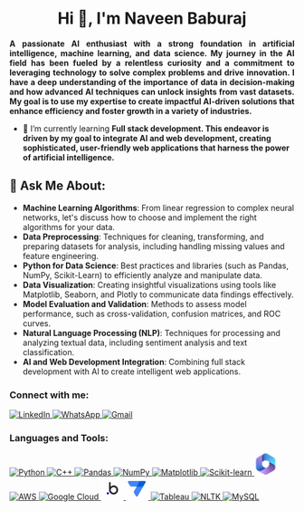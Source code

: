 <h1 align="center">Hi 👋, I'm Naveen Baburaj</h1>

<p align="justify">
<strong>
A passionate AI enthusiast with a strong foundation in artificial intelligence, machine learning, and data science. My journey in the AI field has been fueled by a relentless curiosity and a commitment to leveraging technology to solve complex problems and drive innovation. I have a deep understanding of the importance of data in decision-making and how advanced AI techniques can unlock insights from vast datasets. My goal is to use my expertise to create impactful AI-driven solutions that enhance efficiency and foster growth in a variety of industries.
</strong>
</p>


- 🌱 I’m currently learning **Full stack development. This endeavor is driven by my goal to integrate AI and web development, creating sophisticated, user-friendly web applications that harness the power of artificial intelligence.**


 <h2>💬 Ask Me About:</h2>
<ul>
  <li><strong>Machine Learning Algorithms</strong>: From linear regression to complex neural networks, let's discuss how to choose and implement the right algorithms for your data.</li>
  <li><strong>Data Preprocessing</strong>: Techniques for cleaning, transforming, and preparing datasets for analysis, including handling missing values and feature engineering.</li>
  <li><strong>Python for Data Science</strong>: Best practices and libraries (such as Pandas, NumPy, Scikit-Learn) to efficiently analyze and manipulate data.</li>
  <li><strong>Data Visualization</strong>: Creating insightful visualizations using tools like Matplotlib, Seaborn, and Plotly to communicate data findings effectively.</li>
  <li><strong>Model Evaluation and Validation</strong>: Methods to assess model performance, such as cross-validation, confusion matrices, and ROC curves.</li>
  <li><strong>Natural Language Processing (NLP)</strong>: Techniques for processing and analyzing textual data, including sentiment analysis and text classification.</li>
  <li><strong>AI and Web Development Integration</strong>: Combining full stack development with AI to create intelligent web applications.</li>
</ul>




### Connect with me:

<a href="https://www.linkedin.com/in/connectnav/" target="_blank">
  <img src="https://upload.wikimedia.org/wikipedia/commons/c/ca/LinkedIn_logo_initials.png" alt="LinkedIn" height="40" width="40" />
</a>
<a href="https://wa.me/447810269759" target="_blank">
  <img src="https://upload.wikimedia.org/wikipedia/commons/6/6b/WhatsApp.svg" alt="WhatsApp" height="40" width="40" />
</a>
<a href="mailto:naveenbaburaj741@gmail.com" target="_blank">
  <img src="https://upload.wikimedia.org/wikipedia/commons/4/4e/Gmail_Icon.png" alt="Gmail" height="40" width="40" />
</a>


<p align="left">
</p>


### Languages and Tools:

<a href="https://www.python.org/" target="_blank">
  <img src="https://www.vectorlogo.zone/logos/python/python-icon.svg" alt="Python" height="40" width="40"/>
</a>
<a href="https://isocpp.org/" target="_blank">
  <img src="https://upload.wikimedia.org/wikipedia/commons/1/18/ISO_C%2B%2B_Logo.svg" alt="C++" height="40" width="40"/>
</a>
<a href="https://pandas.pydata.org/" target="_blank">
  <img src="https://upload.wikimedia.org/wikipedia/commons/e/ed/Pandas_logo.svg" alt="Pandas" height="40" width="40"/>
</a>
<a href="https://numpy.org/" target="_blank">
  <img src="https://upload.wikimedia.org/wikipedia/commons/3/31/NumPy_logo_2020.svg" alt="NumPy" height="40" width="40"/>
</a>
<a href="https://matplotlib.org/" target="_blank">
  <img src="https://upload.wikimedia.org/wikipedia/commons/8/84/Matplotlib_icon.svg" alt="Matplotlib" height="40" width="40"/>
</a>
<a href="https://scikit-learn.org/" target="_blank">
  <img src="https://upload.wikimedia.org/wikipedia/commons/0/05/Scikit_learn_logo_small.svg" alt="Scikit-learn" height="40" width="40"/>
</a>
<a href="https://www.microsoft.com/en/microsoft-365" target="_blank">
  <img src="https://github.com/Naveen-Baburaj/Naveen-Baburaj/blob/main/Support%20Files/office.webp" alt="Microsoft Office" height="40" width="40"/>
</a>
<a href="https://aws.amazon.com/" target="_blank">
  <img src="https://upload.wikimedia.org/wikipedia/commons/9/93/Amazon_Web_Services_Logo.svg" alt="AWS" height="40" width="40"/>
</a>
<a href="https://cloud.google.com/" target="_blank">
  <img src="https://upload.wikimedia.org/wikipedia/commons/5/51/Google_Cloud_logo.svg" alt="Google Cloud" height="40" width="40"/>
</a>
<a href="https://bubble.io/" target="_blank">
 <img src="https://github.com/Naveen-Baburaj/Naveen-Baburaj/blob/main/Support%20Files/bubble.webp" alt="Logo" width="40"/>
</a>
<a href="https://www.google.com/appsheet/" target="_blank">
  <img src="https://github.com/Naveen-Baburaj/Naveen-Baburaj/blob/main/Support%20Files/appsheet.webp" alt="AppSheet" height="40" width="40"/>
</a>
<a href="https://www.tableau.com/" target="_blank">
  <img src="https://cdn.iconscout.com/icon/free/png-256/free-tableau-icon-download-in-svg-png-gif-file-formats--software-logo-freebies-pack-logos-icons-4489898.png?f=webp&w=256" alt="Tableau" height="40" width="40"/>
</a>
<a href="https://www.nltk.org/" target="_blank">
  <img src="https://upload.wikimedia.org/wikipedia/commons/8/8c/NLTK_logo.png" alt="NLTK" height="40" width="40"/>
</a>
<a href="https://www.mysql.com/" target="_blank">
  <img src="https://www.vectorlogo.zone/logos/mysql/mysql-official.svg" alt="MySQL" height="40" width="40"/>
</a>
